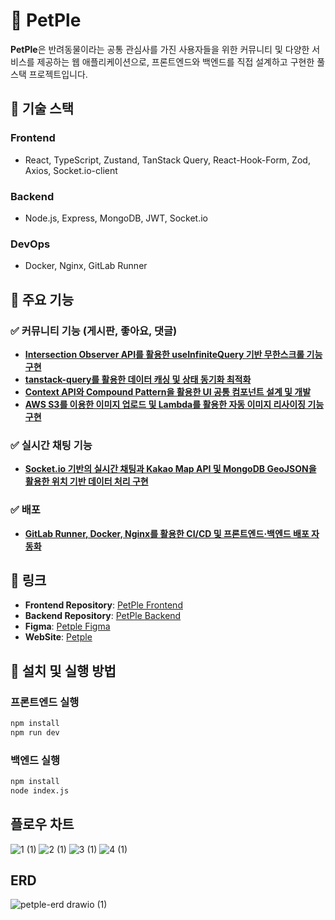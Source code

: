 # 🐾 PetPle

**PetPle**은 반려동물이라는 공통 관심사를 가진 사용자들을 위한 커뮤니티 및 다양한 서비스를 제공하는 웹 애플리케이션으로, 프론트엔드와 백엔드를 직접 설계하고 구현한 풀스택 프로젝트입니다.

## 🚀 기술 스택
### Frontend
- React, TypeScript, Zustand, TanStack Query, React-Hook-Form, Zod, Axios, Socket.io-client

### Backend
- Node.js, Express, MongoDB, JWT, Socket.io

### DevOps
- Docker, Nginx, GitLab Runner

## 📌 주요 기능
### ✅ 커뮤니티 기능 (게시판, 좋아요, 댓글)
- [**Intersection Observer API를 활용한 useInfiniteQuery 기반 무한스크롤 기능 구현**](https://github.com/DonggunLim/Petple_front/wiki/Intersection-Observer-API%EB%A5%BC-%ED%99%9C%EC%9A%A9%ED%95%9C-useInfiniteQuery-%EA%B8%B0%EB%B0%98-%EB%AC%B4%ED%95%9C%EC%8A%A4%ED%81%AC%EB%A1%A4-%EA%B8%B0%EB%8A%A5-%EA%B5%AC%ED%98%84)
- [**tanstack-query를 활용한 데이터 캐싱 및 상태 동기화 최적화**](https://github.com/DonggunLim/Petple_front/wiki/tanstack%E2%80%90query%EB%A5%BC-%ED%99%9C%EC%9A%A9%ED%95%9C-%EB%8D%B0%EC%9D%B4%ED%84%B0-%EC%BA%90%EC%8B%B1-%EB%B0%8F-%EC%83%81%ED%83%9C-%EB%8F%99%EA%B8%B0%ED%99%94-%EC%B5%9C%EC%A0%81%ED%99%94)
- [**Context API와 Compound Pattern을 활용한 UI 공통 컴포넌트 설계 및 개발**](https://github.com/DonggunLim/Petple_front/wiki/Context-API%EC%99%80-Compound-Pattern%EC%9D%84-%ED%99%9C%EC%9A%A9%ED%95%9C-UI-%EA%B3%B5%ED%86%B5-%EC%BB%B4%ED%8F%AC%EB%84%8C%ED%8A%B8-%EC%84%A4%EA%B3%84-%EB%B0%8F-%EA%B0%9C%EB%B0%9C)
- [**AWS S3를 이용한 이미지 업로드 및 Lambda를 활용한 자동 이미지 리사이징 기능 구현**](https://github.com/DonggunLim/Petple_front/wiki/AWS-S3%EB%B2%84%ED%82%B7%EC%97%90-%EC%9D%B4%EB%AF%B8%EC%A7%80-%EC%97%85%EB%A1%9C%EB%93%9C)

### ✅ 실시간 채팅 기능
- [**Socket.io 기반의 실시간 채팅과 Kakao Map API 및 MongoDB GeoJSON을 활용한 위치 기반 데이터 처리 구현**](https://github.com/DonggunLim/Petple_front/wiki/Socket.io%EB%A5%BC-%EC%9D%B4%EC%9A%A9%ED%95%9C-%EC%8B%A4%EC%8B%9C%EA%B0%84-%EC%B1%84%ED%8C%85-%EA%B5%AC%ED%98%84)

### ✅ 배포
- [**GitLab Runner, Docker, Nginx를 활용한 CI/CD 및 프론트엔드·백엔드 배포 자동화**](https://github.com/DonggunLim/Petple_front/wiki/GitLab-Runner%EC%99%80-Docker%EB%A5%BC-%ED%99%9C%EC%9A%A9%ED%95%9C-CI-CD-%EA%B5%AC%EC%B6%95)

## 📌 링크
- **Frontend Repository**: [PetPle Frontend](https://github.com/DonggunLim/Petple_front)
- **Backend Repository**: [PetPle Backend](https://github.com/DonggunLim/Petple_back)
- **Figma**: [Petple Figma](https://www.figma.com/design/ahpLVeWiIlr8GCGUPpK6O9/Elice?node-id=0-1&p=f&t=MHiTenmrguVvYXF2-0)
- **WebSite**: [Petple](https://petple-front.vercel.app)
## 📌 설치 및 실행 방법

### 프론트엔드 실행
```bash
npm install
npm run dev
```
### 백엔드 실행
```bash
npm install
node index.js
```

## 플로우 차트 
![1 (1)](https://github.com/user-attachments/assets/546c73a3-e21f-4917-90b4-0975891fab75)
![2 (1)](https://github.com/user-attachments/assets/497ce094-2b34-4a66-b770-306cdea36de9)
![3 (1)](https://github.com/user-attachments/assets/c619b2ae-9a9f-4cee-b454-0fed3af08ef7)
![4 (1)](https://github.com/user-attachments/assets/1030690a-e62a-4364-b86b-97ddcbdd3bda)


## ERD
![petple-erd drawio (1)](https://github.com/user-attachments/assets/b690d81d-8e59-4041-a805-164ae940a2cf)